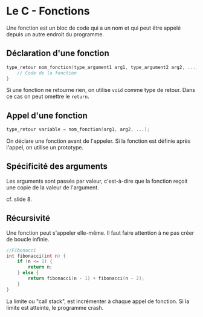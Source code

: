 # Le C - Fonctions

Une fonction est un bloc de code qui a un nom et qui peut être appelé depuis un autre endroit du programme.

## Déclaration d'une fonction

```c
type_retour nom_fonction(type_argument1 arg1, type_argument2 arg2, ...) {
    // Code de la fonction
}
```

Si une fonction ne retourne rien, on utilise `void` comme type de retour. Dans ce cas on peut omettre le `return`.

## Appel d'une fonction

```c
type_retour variable = nom_fonction(arg1, arg2, ...);
```

On déclare une fonction avant de l'appeler. Si la fonction est définie après l'appel, on utilise un prototype.

## Spécificité des arguments

Les arguments sont passés par valeur, c'est-à-dire que la fonction reçoit une copie de la valeur de l'argument.

cf. slide 8.

## Récursivité

Une fonction peut s'appeler elle-même. Il faut faire attention à ne pas créer de boucle infinie.

```c
//Fibonacci
int fibonacci(int n) {
    if (n <= 1) {
        return n;
    } else {
        return fibonacci(n - 1) + fibonacci(n - 2);
    }
}
```

La limite ou "call stack", est incrémenter à chaque appel de fonction. Si la limite est atteinte, le programme crash.
